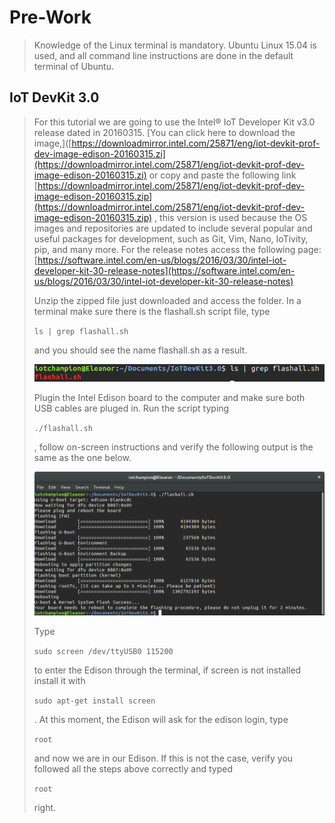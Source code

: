 # Pre-Work

> Knowledge of the Linux terminal is mandatory. Ubuntu Linux 15.04 is used, and all command line instructions are done in the default terminal of Ubuntu.

## IoT DevKit 3.0

> For this tutorial we are going to use the Intel® IoT Developer Kit v3.0 release dated in 20160315. \[You can click here to download the image,\]\([https://downloadmirror.intel.com/25871/eng/iot-devkit-prof-dev-image-edison-20160315.zi](https://downloadmirror.intel.com/25871/eng/iot-devkit-prof-dev-image-edison-20160315.zi) or copy and paste the following link [https://downloadmirror.intel.com/25871/eng/iot-devkit-prof-dev-image-edison-20160315.zip](https://downloadmirror.intel.com/25871/eng/iot-devkit-prof-dev-image-edison-20160315.zip) , this version is used because the OS images and repositories are updated to include several popular and useful packages for development, such as Git, Vim, Nano, IoTivity, pip, and many more. For the release notes access the following page: [https://software.intel.com/en-us/blogs/2016/03/30/intel-iot-developer-kit-30-release-notes](https://software.intel.com/en-us/blogs/2016/03/30/intel-iot-developer-kit-30-release-notes)
>
> Unzip the zipped file just downloaded and access the folder. In a terminal make sure there is the flashall.sh script file, type 
>
> `ls | grep flashall.sh`
>
>  and you should see the name flashall.sh as a result. 
>
> ![](.gitbook/assets/flashall-grep.png)
>
>  Plugin the Intel Edison board to the computer and make sure both USB cables are pluged in. Run the script typing 
>
> `./flashall.sh`
>
> , follow on-screen instructions and verify the following output is the same as the one below. 
>
> ![](.gitbook/assets/flashallscript.png)
>
>  Type 
>
> `sudo screen /dev/ttyUSB0 115200`
>
>  to enter the Edison through the terminal, if screen is not installed install it with 
>
> `sudo apt-get install screen`
>
> . At this moment, the Edison will ask for the edison login, type 
>
> `root`
>
>  and now we are in our Edison. If this is not the case, verify you followed all the steps above correctly and typed 
>
> `root`
>
>  right.

